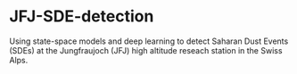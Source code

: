 # JFJ-SDE-detection
Using state-space models and deep learning to detect Saharan Dust Events (SDEs) at the Jungfraujoch (JFJ) high altitude reseach station in the Swiss Alps.
